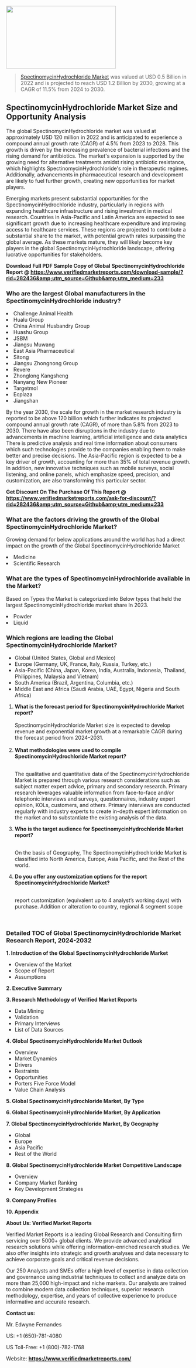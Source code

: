 
<img src="https://ffe5etoiles.com/wp-content/uploads/2024/12/MST1-300x171.png" alt="" width="300" height="171" class="alignnone size-medium wp-image-20088" /><blockquote><p><p><a href="https://www.verifiedmarketreports.com/download-sample/?rid=282436&utm_source=Github&utm_medium=233" target="_blank">SpectinomycinHydrochloride Market</a> was valued at USD 0.5 Billion in 2022 and is projected to reach USD 1.2 Billion by 2030, growing at a CAGR of 11.5% from 2024 to 2030.</p></blockquote><p><h2>SpectinomycinHydrochloride Market Size and Opportunity Analysis</h2><p>The global SpectinomycinHydrochloride market was valued at approximately USD 120 million in 2022 and is anticipated to experience a compound annual growth rate (CAGR) of 4.5% from 2023 to 2028. This growth is driven by the increasing prevalence of bacterial infections and the rising demand for antibiotics. The market's expansion is supported by the growing need for alternative treatments amidst rising antibiotic resistance, which highlights SpectinomycinHydrochloride's role in therapeutic regimes. Additionally, advancements in pharmaceutical research and development are likely to fuel further growth, creating new opportunities for market players.</p><p>Emerging markets present substantial opportunities for the SpectinomycinHydrochloride industry, particularly in regions with expanding healthcare infrastructure and rising investment in medical research. Countries in Asia-Pacific and Latin America are expected to see significant growth due to increasing healthcare expenditure and improving access to healthcare services. These regions are projected to contribute a substantial share to the market, with potential growth rates surpassing the global average. As these markets mature, they will likely become key players in the global SpectinomycinHydrochloride landscape, offering lucrative opportunities for stakeholders.</p></p><p class=""><strong>Download Full PDF Sample Copy of Global SpectinomycinHydrochloride Report @ <a href="https://www.verifiedmarketreports.com/download-sample/?rid=282436&amp;utm_source=Github&amp;utm_medium=233" target="_blank">https://www.verifiedmarketreports.com/download-sample/?rid=282436&amp;utm_source=Github&amp;utm_medium=233</a></strong></p><h3 id="" class="">Who are the largest Global manufacturers in the SpectinomycinHydrochloride industry?</h3><p><li>Challenge Animal Health</li><li> Hualu Group</li><li> China Animal Husbandry Group</li><li> Huashu Group</li><li> JSBM</li><li> Jiangsu Muwang</li><li> East Asia Pharmaceutical</li><li> Sitong</li><li> Jiangsu Zhongnong Group</li><li> Revere</li><li> Zhonglong Kangsheng</li><li> Nanyang New Pioneer</li><li> Targetmol</li><li> Ecplaza</li><li> Jiangshan</li></p><div class=""><div class="" dir="" data-message-author-role="" data-message-id="" data-message-model-slug=""><div class=""><div class=""><div class=""><div class="" dir="" data-message-author-role="" data-message-id="" data-message-model-slug=""><div class=""><div class=""><p>By the year 2030, the scale for growth in the market research industry is reported to be above 120 billion which further indicates its projected compound annual growth rate (CAGR), of more than 5.8% from 2023 to 2030. There have also been disruptions in the industry due to advancements in machine learning, artificial intelligence and data analytics There is predictive analysis and real time information about consumers which such technologies provide to the companies enabling them to make better and precise decisions. The Asia-Pacific region is expected to be a key driver of growth, accounting for more than 35% of total revenue growth. In addition, new innovative techniques such as mobile surveys, social listening, and online panels, which emphasize speed, precision, and customization, are also transforming this particular sector.</p><p><strong>Get Discount On The Purchase Of This Report @&nbsp; <a href="https://www.verifiedmarketreports.com/ask-for-discount/?rid=282436&amp;utm_source=Github&amp;utm_medium=233" target="_blank">https://www.verifiedmarketreports.com/ask-for-discount/?rid=282436&amp;utm_source=Github&amp;utm_medium=233</a></strong></p></div></div></div></div></div></div></div></div><h3 id="" class="">What are the factors driving the growth of the Global SpectinomycinHydrochloride Market?</h3><p id="" class="">Growing demand for below applications around the world has had a direct impact on the growth of the Global SpectinomycinHydrochloride Market</p><p id="" class=""><li>Medicine</li><li> Scientific Research</li></p><h3 id="" class="">What are the types of SpectinomycinHydrochloride available in the Market?</h3><p id="" class="">Based on Types the Market is categorized into Below types that held the largest SpectinomycinHydrochloride market share In 2023.</p><p id="" class=""><li>Powder</li><li> Liquid</li></p><h3 id="" class="">Which regions are leading the Global SpectinomycinHydrochloride Market?</h3><ul><li>Global (United States, Global and Mexico)</li><li>Europe (Germany, UK, France, Italy, Russia, Turkey, etc.)</li><li>Asia-Pacific (China, Japan, Korea, India, Australia, Indonesia, Thailand, Philippines, Malaysia and Vietnam)</li><li>South America (Brazil, Argentina, Columbia, etc.)</li><li>Middle East and Africa (Saudi Arabia, UAE, Egypt, Nigeria and South Africa)</li></ul><p><ol><li><strong>What is the forecast period for SpectinomycinHydrochloride Market report?<br /></strong><br /><span data-sheets-root="1" data-sheets-value="{&quot;1&quot;:2,&quot;2&quot;:&quot;XXXX size is expected to develop revenue and exponential market growth at a remarkable CAGR during the forecast period from 2024&ndash;2030.&quot;}" data-sheets-userformat="{&quot;2&quot;:12674,&quot;4&quot;:{&quot;1&quot;:2,&quot;2&quot;:16776960},&quot;10&quot;:2,&quot;11&quot;:0,&quot;15&quot;:&quot;Arial&quot;,&quot;16&quot;:12}">SpectinomycinHydrochloride Market size is expected to develop revenue and exponential market growth at a remarkable CAGR during the forecast period from 2024&ndash;2031.</span><br /><br /></li><li><strong>What methodologies were used to compile SpectinomycinHydrochloride Market report?<br /><br /></strong><p>The qualitative and quantitative data of the&nbsp;SpectinomycinHydrochloride Market is prepared through various research considerations such as subject matter expert advice, primary and secondary research. Primary research leverages valuable information from face-to-face and/or telephonic interviews and surveys, questionnaires, industry expert opinion, KOLs, customers, and others. Primary interviews are conducted regularly with industry experts to create in-depth expert information on the market and to substantiate the existing analysis of the data.&nbsp;</p></li><li><strong>Who is the target audience for SpectinomycinHydrochloride Market report?<br /><br /></strong><p>On the basis of Geography, The&nbsp;SpectinomycinHydrochloride Market is classified into North America, Europe, Asia Pacific, and the Rest of the world.</p></li><li><strong>Do you offer any customization options for the report SpectinomycinHydrochloride Market?<br /><br /></strong><p>report customization (equivalent up to 4 analyst&rsquo;s working days) with purchase. Addition or alteration to country, regional &amp; segment scope</p><p>&nbsp;</p></li></ol></p><h3 id="" class="">Detailed TOC of Global SpectinomycinHydrochloride Market Research Report, 2024-2032</h3><p id="" class=""><strong>1. Introduction of the Global SpectinomycinHydrochloride Market</strong></p><ul><li>Overview of the Market</li><li>Scope of Report</li><li>Assumptions</li></ul><p id="" class=""><strong>2. Executive Summary</strong></p><p id="" class=""><strong>3. Research Methodology of&nbsp;Verified Market Reports</strong></p><ul><li>Data Mining</li><li>Validation</li><li>Primary Interviews</li><li>List of Data Sources</li></ul><p id="" class=""><strong>4. Global SpectinomycinHydrochloride Market Outlook</strong></p><ul><li>Overview</li><li>Market Dynamics</li><li>Drivers</li><li>Restraints</li><li>Opportunities</li><li>Porters Five Force Model</li><li>Value Chain Analysis</li></ul><p id="" class=""><strong>5. Global SpectinomycinHydrochloride Market, By&nbsp;Type</strong></p><p id="" class=""><strong>6. Global SpectinomycinHydrochloride Market, By Application</strong></p><p id="" class=""><strong>7. Global SpectinomycinHydrochloride Market, By Geography</strong></p><ul><li>Global</li><li>Europe</li><li>Asia Pacific</li><li>Rest of the World</li></ul><p id="" class=""><strong>8. Global SpectinomycinHydrochloride Market Competitive Landscape</strong></p><ul><li>Overview</li><li>Company Market Ranking</li><li>Key Development Strategies</li></ul><p id="" class=""><strong>9. Company Profiles</strong></p><p id="" class=""><strong>10. Appendix</strong></p><p id="" class=""><strong>About Us: Verified Market Reports</strong></p><p id="" class="">Verified Market Reports is a leading Global Research and Consulting firm servicing over 5000+ global clients. We provide advanced analytical research solutions while offering information-enriched research studies. We also offer insights into strategic and growth analyses and data necessary to achieve corporate goals and critical revenue decisions.</p><p id="" class="">Our 250 Analysts and SMEs offer a high level of expertise in data collection and governance using industrial techniques to collect and analyze data on more than 25,000 high-impact and niche markets. Our analysts are trained to combine modern data collection techniques, superior research methodology, expertise, and years of collective experience to produce informative and accurate research.</p><p id="" class=""><strong>Contact us:</strong></p><p id="" class="">Mr. Edwyne Fernandes</p><p id="" class="">US: +1 (650)-781-4080</p><p id="" class="">US Toll-Free: +1 (800)-782-1768</p><p id="" class="">Website: <a target="" data-test-app-aware-link=""><strong>https://www.verifiedmarketreports.com/</strong></a></p>
